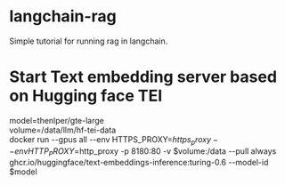 # langchain-rag
Simple tutorial for running rag in langchain.

# Start Text embedding server based on Hugging face TEI
model=thenlper/gte-large<br>
volume=/data/llm/hf-tei-data<br>
docker run --gpus all --env HTTPS_PROXY=$https_proxy --env HTTP_PROXY=$http_proxy -p 8180:80 -v $volume:/data --pull always ghcr.io/huggingface/text-embeddings-inference:turing-0.6 --model-id $model<br>
